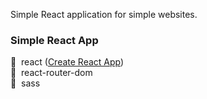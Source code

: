 Simple React application for simple websites.

### Simple React App

:rocket: &nbsp;react ([Create React App](https://github.com/facebook/create-react-app)) <br>
:busstop:  &nbsp;react-router-dom <br>
:art: &nbsp;sass <br>